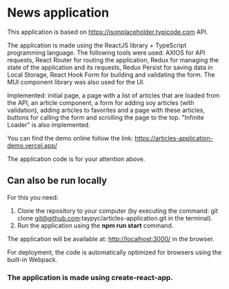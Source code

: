# News application

This application is based on <https://jsonplaceholder.typicode.com> API.

The application is made using the ReactJS library + TypeScript programming language. The following tools were used: AXIOS for API requests, React Router for routing the application, Redux for managing the state of the application and its requests, Redux Persist for saving data in Local Storage, React Hook Form for building and validating the form. The MUI component library was also used for the UI.

Implemented: initial page, a page with a list of articles that are loaded from the API, an article component, a form for adding soy articles (with validation), adding articles to favorites and a page with these articles, buttons for calling the form and scrolling the page to the top. "Infinite Loader" is also implemented.

You can find the demo online follow the link: <https://articles-application-demo.vercel.app/>

The application code is for your attention above.

## Can also be run locally

For this you need:

1. Clone the repository to your computer (by executing the command: git clone <git@github.com>:taypyc/articles-application.git in the terminal).
2. Run the application using the <b>npm run start</b> command.

The application will be available at: <http://localhost:3000/> in the browser.

For deployment, the code is automatically optimized for browsers using the built-in Webpack.

### The application is made using create-react-app.
